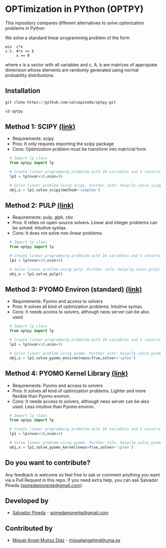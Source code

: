 # OPTimization in PYthon (OPTPY)

This repository compares different alternatives to solve optimization problems in Python

We solve a standard linear programming problem of the form

```
min  c*x
s.t. A*x <= b
     x >= 0
```

where x is a vector with all variables and c, A, b are matrices of appropiate dimension whose elements are randomly generated using normal probability distributions.

## Installation

```python
git clone https://github.com/salvapineda/optpy.git

cd optpy
```

## Method 1: SCIPY [(link)](https://docs.scipy.org/doc/scipy/reference/generated/scipy.optimize.linprog.html)

 * Requirements: scipy
 * Pros: It only requires importing the scipy package
 * Cons: Optimization problem must be transform into matricial form

```python
  # Import lp class
  from optpy import lp

  # Create linear programming probblem with 10 variables and 5 constraints. Further info: help(lp)
  lp1 = lp(nvar=10,ncon=5)

  # Solve linear problem using scipy. Further info: help(lp.solve_scipy)
  obj,x = lp1.solve_scipy(method='simplex')
```

## Method 2: PULP [(link)](https://pypi.org/project/PuLP/)

 * Requirements: pulp, glpk, cbc
 * Pros: It relies on open-source solvers. Linear and integer problems can be solved. Intuitive syntax.
 * Cons: It does not solve non-linear problems.

```python
  # Import lp class
  from optpy import lp

  # Create linear programming probblem with 10 variables and 5 constraints. Further info: help(lp)
  lp1 = lp(nvar=10,ncon=5)

  # Solve linear problem using pulp. Further info: help(lp.solve_pulp)
  obj,x = lp1.solve_pulp()
```

## Method 3: PYOMO Environ (standard) [(link)](http://www.pyomo.org/)

 * Requirements: Pyomo and access to solvers
 * Pros: It solves all kind of optimization problems. Intuitive syntax.
 * Cons: It needs access to solvers, although neos server can be also used.

```python
  # Import lp class
  from optpy import lp

  # Create linear programming probblem with 10 variables and 5 constraints. Further info: help(lp)
  lp1 = lp(nvar=10,ncon=5)

  # Solve linear problem using pyomo. Further info: help(lp.solve_pyomo)
  obj,x = lp1.solve_pyomo_environ(neos=True,solver='cplex')
```

## Method 4: PYOMO Kernel Library [(link)](https://pyomo.readthedocs.io/en/stable/library_reference/kernel/index.html)

 * Requirements: Pyomo and access to solvers
 * Pros: It solves all kind of optimization problems. Lighter and more flexible than Pyomo environ.
 * Cons: It needs access to solvers, although neos server can be also used. Less intuitive than Pyomo environ.

```python
  # Import lp class
  from optpy import lp

  # Create linear programming probblem with 10 variables and 5 constraints. Further info: help(lp)
  lp1 = lp(nvar=10,ncon=5)

  # Solve linear problem using pyomo. Further info: help(lp.solve_pyomo)
  obj,x = lp1.solve_pyomo_kernel(neos=True,solver='cplex')
```
## Do you want to contribute?
 
 Any feedback is welcome so feel free to ask or comment anything you want via a Pull Request in this repo. If you need extra help, you can ask Salvador Pineda (spinedamorente@gmail.com).
 
## Developed by 

 * [Salvador Pineda](https://www.researchgate.net/profile/Salvador_Pineda) - spinedamorente@gmail.com

## Contributed by

 * [Miguel Angel Muñoz Diaz](https://www.researchgate.net/profile/Miguel_Munoz_Diaz) - miguelangeljmd@uma.es